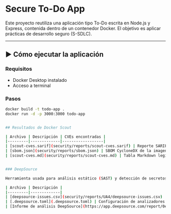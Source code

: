 # Secure To-Do App 

Este proyecto reutiliza una aplicación tipo To-Do escrita en Node.js y Express, contenida dentro de un contenedor Docker. El objetivo es aplicar prácticas de desarrollo seguro (S-SDLC).

---

## ▶️ Cómo ejecutar la aplicación

### Requisitos

- Docker Desktop instalado
- Acceso a terminal

### Pasos

```bash
docker build -t todo-app .
docker run -d -p 3000:3000 todo-app


## Resultados de Docker Scout

| Archivo | Descripción | CVEs encontradas |
|---------|-------------|------------------|
| [scout‑cves.sarif](security/reports/scout-cves.sarif) | Reporte SARIF para Code Scanning | Detected 1 vulnerable package with 1 vulnerability
| [sbom.json](security/reports/sbom.json) | SBOM CycloneDX de la imagen 'actividad3g13:dev'
| [scout‑cves.md](security/reports/scout-cves.md) | Tabla Markdown legible | Detected 1 vulnerable package with 1 vulnerability


### DeepSource

Herramienta usada para análisis estático (SAST) y detección de secretos.

| Archivo | Descripción |
|---------|-------------|
| [deepsource-issues.csv](security/reports/UA4/deepsource-issues.csv) | 1 secreto detectado (`SECRET_DO_NOT_PASS_THIS_OR_YOU_WILL_BE_FIRED`) |
| [.deepsource.toml](.deepsource.toml) | Configuración de analizadores: JavaScript y Secrets |
| [Informe de análisis DeepSource](https://app.deepsource.com/report/0ead2f62-aee5-4887-9540-0817c20d78b1) | Informe generado con 1 secreto hardcodeado detectado (`SCT-A000`)

